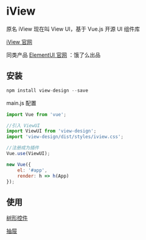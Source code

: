 # iView

原名 iView 现在叫 View UI，基于 Vue.js 开源 UI 组件库

[iView 官网](https://www.iviewui.com/)

同类产品 [ElementUI 官网](https://element.eleme.cn/#/zh-CN) ：饿了么出品



## 安装

```js
npm install view-design --save
```

main.js 配置

```js
import Vue from 'vue';

//引入 ViewUI
import ViewUI from 'view-design';
import 'view-design/dist/styles/iview.css';

//注册成为插件
Vue.use(ViewUI);

new Vue({
    el: '#app',
    render: h => h(App)
});
```



## 使用

[树形控件](https://www.iviewui.com/components/pro/tree-select)

[抽屉](https://www.iviewui.com/components/drawer)

